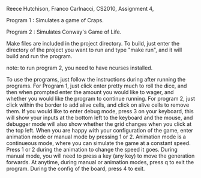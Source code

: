 Reece Hutchison,
Franco Carlnacci,
CS2010,
Assignment 4,

Program 1 : 
    Simulates a game of Craps. 

Program 2 : 
    Simulates Conway's Game of Life.

Make files are included in the project directory.
To build, just enter the directory of the project
you want to run and type "make run", and it will 
build and run the program.

note: to run program 2, you need to have ncurses 
installed. 

To use the programs, just follow the instructions
during after running the programs. For Program 1, 
just click enter pretty much to roll the dice, and 
then when prompted enter the amount you would like 
to wager, and whether you would like the program
to continue running. For program 2, just click within 
the border to add alive cells, and click on alive cells
to remove them. If you would like to enter debug mode, 
press 3 on your keyboard, this will show your inputs 
at the bottom left to the keyboard and the mouse, and
debugger mode will also show whether the grid changes 
when you click at the top left. When you are happy with 
your configuration of the game, enter animation mode or 
manual mode by pressing 1 or 2. Animation mode is 
a continueous mode, where you can simulate the game
at a constant speed. Press 1 or 2 during the animation
to change the speed it goes. During manual mode, you will
need to press a key (any key) to move the generation 
forwards. At anytime, during manual or animation modes, 
press q to exit the program. During the config of the board, 
press 4 to exit.
